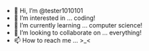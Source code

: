 - 👋 Hi, I’m @tester1010101
- 👀 I’m interested in ... coding!
- 🌱 I’m currently learning ... computer science!
- 💞️ I’m looking to collaborate on ... everything!
- 📫 How to reach me ... >_<

<!---
tester1010101/tester1010101 is a ✨ special ✨ repository because its `README.md` (this file) appears on your GitHub profile.
You can click the Preview link to take a look at your changes.
--->
